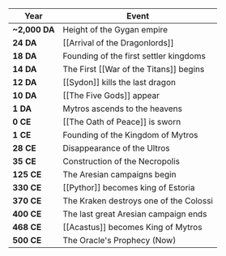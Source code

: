 | Year          | Event                                  |
| ------------- | -------------------------------------- |
| **~2,000 DA** | Height of the Gygan empire             |
| **24 DA**     | [[Arrival of the Dragonlords]]         |
| **18 DA**     | Founding of the first settler kingdoms |
| **14 DA**     | The First [[War of the Titans]] begins     |
| **12 DA**     | [[Sydon]] kills the last dragon        |
| **10 DA**     | [[The Five Gods]] appear                   |
| **1 DA**      | Mytros ascends to the heavens          |
| **0 CE**      | [[The Oath of Peace]] is sworn         |
| **1 CE**      | Founding of the Kingdom of Mytros      |
| **28 CE**     | Disappearance of the Ultros            |
| **35 CE**     | Construction of the Necropolis         |
| **125 CE**    | The Aresian campaigns begin            |
| **330 CE**    | [[Pythor]] becomes king of Estoria     |
| **370 CE**    | The Kraken destroys one of the Colossi |
| **400 CE**    | The last great Aresian campaign ends   |
| **468 CE**    | [[Acastus]] becomes King of Mytros     |
| **500 CE**    | The Oracle's Prophecy (Now)            |
